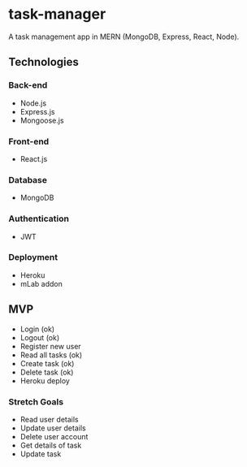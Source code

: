 # task-manager

A task management app in MERN (MongoDB, Express, React, Node).

## Technologies

### Back-end

- Node.js
- Express.js
- Mongoose.js

### Front-end

- React.js

### Database

- MongoDB

### Authentication

- JWT

### Deployment

- Heroku
- mLab addon

## MVP

- Login (ok)
- Logout (ok)
- Register new user
- Read all tasks (ok)
- Create task (ok)
- Delete task (ok)
- Heroku deploy

### Stretch Goals

- Read user details
- Update user details
- Delete user account
- Get details of task
- Update task
